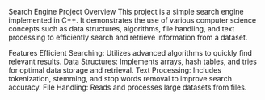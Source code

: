 Search Engine Project
Overview
This project is a simple search engine implemented in C++. It demonstrates the use of various computer science concepts such as data structures, algorithms, file handling, and text processing to efficiently search and retrieve information from a dataset.

Features
Efficient Searching: Utilizes advanced algorithms to quickly find relevant results.
Data Structures: Implements arrays, hash tables, and tries for optimal data storage and retrieval.
Text Processing: Includes tokenization, stemming, and stop words removal to improve search accuracy.
File Handling: Reads and processes large datasets from files.
